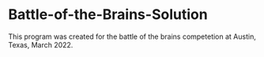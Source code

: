 # Battle-of-the-Brains-Solution
This program was created for the battle of the brains competetion at Austin, Texas, March 2022.
